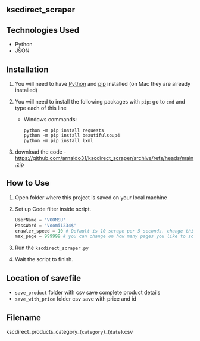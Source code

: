 ﻿## kscdirect_scraper

## Technologies Used
- Python
- JSON

## Installation
1. You will need to have [Python](https://www.python.org/downloads/) and [pip](https://pip.pypa.io/en/stable/installation/) installed (on Mac they are already installed)
2. You will need to install the following packages with `pip`:
   go to `cmd` and type each of this line
   
    - Windows commands:
      ```
      python -m pip install requests
      python -m pip install beautifulsoup4
      python -m pip install lxml
      ```
3. download the code - https://github.com/arnaldo31/kscdirect_scraper/archive/refs/heads/main.zip

## How to Use
1. Open folder where this project is saved on your local machine
   
2. Set up Code filter inside script.
   ```python
   UserName = 'VOOMSU'
   PassWord = 'Voomi1234$'
   crawler_speed = 10 # Default is 10 scrape per 5 seconds. change this to 10 + will increase scraping.
   max_page = 999999 # you can change on how many pages you like to scrape for each category Default is 999999.

4. Run the `kscdirect_scraper.py`
5. Wait the script to finish.

## Location of savefile
  - `save_product` folder with csv save complete product details
  - `save_with_price` folder csv save with price and id 

## Filename
kscdirect_products_category_{`category`}_{`date`}.csv
